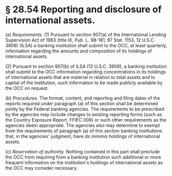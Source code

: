# § 28.54   Reporting and disclosure of international assets.

(a) *Requirements.* (1) Pursuant to section 907(a) of the International Lending Supervision Act of 1983 (title IX, Pub. L. 98-181, 97 Stat. 1153, 12 U.S.C. 3906) (ILSA) a banking institution shall submit to the OCC, at least quarterly, information regarding the amounts and composition of its holdings of international assets. 


(2) Pursuant to section 907(b) of ILSA (12 U.S.C. 3906), a banking institution shall submit to the OCC information regarding concentrations in its holdings of international assets that are material in relation to total assets and to capital of the institution, such information to be made publicly available by the OCC on request. 


(b) *Procedures.* The format, content, and reporting and filing dates of the reports required under paragraph (a) of this section shall be determined jointly by the Federal banking agencies. The requirements to be prescribed by the agencies may include changes to existing reporting forms (such as the Country Exposure Report, FFIEC 009) or such other requirements as the agencies deem appropriate. The agencies also may determine to exempt from the requirements of paragraph (a) of this section banking institutions that, in the agencies' judgment, have *de minimis* holdings of international assets. 


(c) *Reservation of authority.* Nothing contained in this part shall preclude the OCC from requiring from a banking institution such additional or more frequent information on the institution's holdings of international assets as the OCC may consider necessary.





